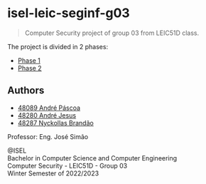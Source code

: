# isel-leic-seginf-g03

> Computer Security project of group 03 from LEIC51D class.

The project is divided in 2 phases:

* [Phase 1](docs/phase1/README.md)
* [Phase 2](docs/phase2/README.md)

## Authors

- [48089 André Páscoa](https://github.com/devandrepascoa)
- [48280 André Jesus](https://github.com/andre-j3sus)
- [48287 Nyckollas Brandão](https://github.com/Nyckoka)

Professor: Eng. José Simão

@ISEL<br>
Bachelor in Computer Science and Computer Engineering<br>
Computer Security - LEIC51D - Group 03<br>
Winter Semester of 2022/2023
